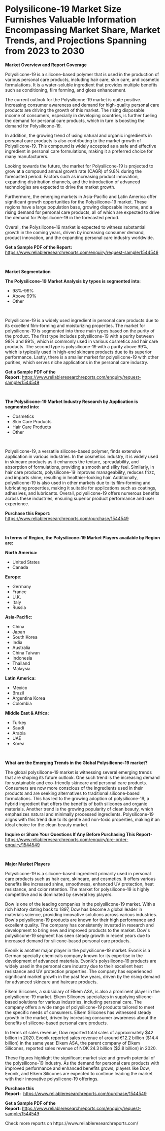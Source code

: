 <p><h1>Polysilicone-19 Market Size Furnishes Valuable Information Encompassing Market Share, Market Trends, and Projections Spanning from 2023 to 2030</h1></p><p><strong>Market Overview and Report Coverage</strong></p>
<p><p>Polysilicone-19 is a silicone-based polymer that is used in the production of various personal care products, including hair care, skin care, and cosmetic formulations. It is a water-soluble ingredient that provides multiple benefits such as conditioning, film forming, and gloss enhancement.</p><p>The current outlook for the Polysilicone-19 market is quite positive. Increasing consumer awareness and demand for high-quality personal care products are driving the growth of this market. The rising disposable income of consumers, especially in developing countries, is further fueling the demand for personal care products, which in turn is boosting the demand for Polysilicone-19.</p><p>In addition, the growing trend of using natural and organic ingredients in personal care products is also contributing to the market growth of Polysilicone-19. This compound is widely accepted as a safe and effective ingredient in personal care formulations, making it a preferred choice for many manufacturers.</p><p>Looking towards the future, the market for Polysilicone-19 is projected to grow at a compound annual growth rate (CAGR) of 9.8% during the forecasted period. Factors such as increasing product innovation, expanding distribution channels, and the introduction of advanced technologies are expected to drive the market growth.</p><p>Furthermore, the emerging markets in Asia-Pacific and Latin America offer significant growth opportunities for the Polysilicone-19 market. These regions have a large population base, growing disposable income, and a rising demand for personal care products, all of which are expected to drive the demand for Polysilicone-19 in the forecasted period.</p><p>Overall, the Polysilicone-19 market is expected to witness substantial growth in the coming years, driven by increasing consumer demand, product innovation, and the expanding personal care industry worldwide.</p></p>
<p><strong>Get a Sample PDF of the Report:</strong> <a href="https://www.reliableresearchreports.com/enquiry/request-sample/1544549">https://www.reliableresearchreports.com/enquiry/request-sample/1544549</a></p>
<p>&nbsp;</p>
<p><strong>Market Segmentation</strong></p>
<p><strong>The Polysilicone-19 Market Analysis by types is segmented into:</strong></p>
<p><ul><li>98%-99%</li><li>Above 99%</li><li>Other</li></ul></p>
<p>&nbsp;</p>
<p><p>Polysilicone-19 is a widely used ingredient in personal care products due to its excellent film-forming and moisturizing properties. The market for polysilicone-19 is segmented into three main types based on the purity of the product. The first type includes polysilicone-19 with a purity between 98% and 99%, which is commonly used in various cosmetics and hair care products. The second type is polysilicone-19 with a purity above 99%, which is typically used in high-end skincare products due to its superior performance. Lastly, there is a smaller market for polysilicone-19 with other purities, which serves niche applications in the personal care industry.</p></p>
<p><strong>Get a Sample PDF of the Report:</strong>&nbsp;<a href="https://www.reliableresearchreports.com/enquiry/request-sample/1544549">https://www.reliableresearchreports.com/enquiry/request-sample/1544549</a></p>
<p>&nbsp;</p>
<p><strong>The Polysilicone-19 Market Industry Research by Application is segmented into:</strong></p>
<p><ul><li>Cosmetics</li><li>Skin Care Products</li><li>Hair Care Products</li><li>Other</li></ul></p>
<p>&nbsp;</p>
<p><p>Polysilicone-19, a versatile silicone-based polymer, finds extensive application in various industries. In the cosmetics industry, it is widely used in skincare products as it enhances the texture, spreadability, and absorption of formulations, providing a smooth and silky feel. Similarly, in hair care products, polysilicone-19 improves manageability, reduces frizz, and imparts shine, resulting in healthier-looking hair. Additionally, polysilicone-19 is also used in other markets due to its film-forming and lubricating properties, making it suitable for applications such as coatings, adhesives, and lubricants. Overall, polysilicone-19 offers numerous benefits across these industries, ensuring superior product performance and user experience.</p></p>
<p><strong>Purchase this Report:</strong>&nbsp; <a href="https://www.reliableresearchreports.com/purchase/1544549">https://www.reliableresearchreports.com/purchase/1544549</a></p>
<p>&nbsp;</p>
<p><strong>In terms of Region, the Polysilicone-19 Market Players available by Region are:</strong></p>
<p>
    <p> <strong> North America: </strong>
        <ul>
            <li>United States</li>
            <li>Canada</li>
        </ul>
        </p> 
    <p> <strong> Europe: </strong>
        <ul>
            <li>Germany</li>
            <li>France</li>
            <li>U.K.</li>
            <li>Italy</li>
            <li>Russia</li>
        </ul>
        </p> 
    <p> <strong> Asia-Pacific: </strong>
        <ul>
            <li>China</li>
            <li>Japan</li>
            <li>South Korea</li>
            <li>India</li>
            <li>Australia</li>
            <li>China Taiwan</li>
            <li>Indonesia</li>
            <li>Thailand</li>
            <li>Malaysia</li>
        </ul>
        </p> 
    <p> <strong> Latin America: </strong>
        <ul>
            <li>Mexico</li>
            <li>Brazil</li>
            <li>Argentina Korea</li>
            <li>Colombia</li>
        </ul>
        </p> 
    <p> <strong> Middle East & Africa: </strong>
        <ul>
            <li>Turkey</li>
            <li>Saudi</li>
            <li>Arabia</li>
            <li>UAE</li>
            <li>Korea</li>
        </ul>
    </p>
    </p>
<p>&nbsp;</p>
<p><strong>What are the Emerging Trends in the Global Polysilicone-19 market?</strong></p>
<p><p>The global polysilicone-19 market is witnessing several emerging trends that are shaping its future outlook. One such trend is the increasing demand for sustainable and eco-friendly skincare and personal care products. Consumers are now more conscious of the ingredients used in their products and are seeking alternatives to traditional silicone-based formulations. This has led to the growing adoption of polysilicone-19, a hybrid ingredient that offers the benefits of both silicones and organic materials. Another trend is the growing popularity of clean beauty, which emphasizes natural and minimally processed ingredients. Polysilicone-19 aligns with this trend due to its gentle and non-toxic properties, making it an ideal choice for the clean beauty market.</p></p>
<p><strong>Inquire or Share Your Questions If Any Before Purchasing This Report</strong>- <a href="https://www.reliableresearchreports.com/enquiry/pre-order-enquiry/1544549">https://www.reliableresearchreports.com/enquiry/pre-order-enquiry/1544549</a></p>
<p>&nbsp;</p>
<p><strong>Major Market Players</strong></p>
<p><p>Polysilicone-19 is a silicone-based ingredient primarily used in personal care products such as hair care, skincare, and cosmetics. It offers various benefits like increased shine, smoothness, enhanced UV protection, heat resistance, and color retention. The market for polysilicone-19 is highly competitive and is dominated by several key players.</p><p>Dow is one of the leading companies in the polysilicone-19 market. With a rich history dating back to 1897, Dow has become a global leader in materials science, providing innovative solutions across various industries. Dow's polysilicone-19 products are known for their high performance and excellent quality. The company has consistently invested in research and development to bring new and improved products to the market. Dow's polysilicone-19 segment has seen steady growth in recent years due to increased demand for silicone-based personal care products.</p><p>Evonik is another major player in the polysilicone-19 market. Evonik is a German specialty chemicals company known for its expertise in the development of advanced materials. Evonik's polysilicone-19 products are widely used in the personal care industry due to their excellent heat resistance and UV protection properties. The company has experienced significant market growth in the past few years, driven by the rising demand for advanced skincare and haircare products.</p><p>Elkem Silicones, a subsidiary of Elkem ASA, is also a prominent player in the polysilicone-19 market. Elkem Silicones specializes in supplying silicone-based solutions for various industries, including personal care. The company offers a wide range of polysilicone-19 products tailored to meet the specific needs of consumers. Elkem Silicones has witnessed steady growth in the market, driven by increasing consumer awareness about the benefits of silicone-based personal care products.</p><p>In terms of sales revenue, Dow reported total sales of approximately $42 billion in 2020. Evonik reported sales revenue of around €12.2 billion ($14.4 billion) in the same year. Elkem ASA, the parent company of Elkem Silicones, reported sales revenue of NOK 24.3 billion ($2.8 billion) in 2020.</p><p>These figures highlight the significant market size and growth potential of the polysilicone-19 industry. As the demand for personal care products with improved performance and enhanced benefits grows, players like Dow, Evonik, and Elkem Silicones are expected to continue leading the market with their innovative polysilicone-19 offerings.</p></p>
<p><strong>Purchase this Report:</strong>&nbsp;&nbsp;<a href="https://www.reliableresearchreports.com/purchase/1544549">https://www.reliableresearchreports.com/purchase/1544549</a></p>
<p></p>
<p><strong>Get a Sample PDF of the Report:</strong>&nbsp;<a href="https://www.reliableresearchreports.com/enquiry/request-sample/1544549">https://www.reliableresearchreports.com/enquiry/request-sample/1544549</a></p>
<p>Check more reports on https://www.reliableresearchreports.com/</p>